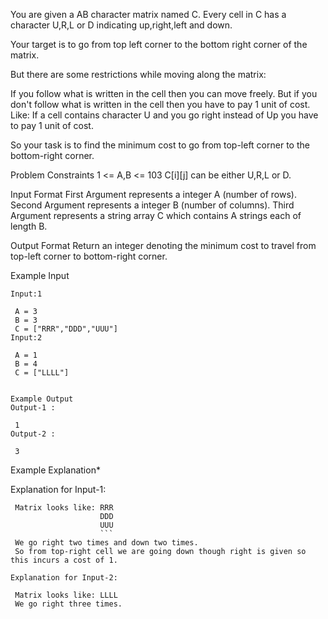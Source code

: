 You are given a AB character matrix named C. Every cell in C has a character U,R,L or D indicating up,right,left and down.

Your target is to go from top left corner to the bottom right corner of the matrix.

But there are some restrictions while moving along the matrix:

If you follow what is written in the cell then you can move freely.
But if you don't follow what is written in the cell then you have to pay 1 unit of cost.
Like: If a cell contains character U and you go right instead of Up you have to pay 1 unit of cost.

So your task is to find the minimum cost to go from top-left corner to the bottom-right corner.



Problem Constraints
1 <= A,B <= 103
C[i][j] can be either U,R,L or D.


Input Format
First Argument represents a integer A (number of rows).
Second Argument represents a integer B (number of columns).
Third Argument represents a string array C which contains A strings each of length B.


Output Format
 Return an integer denoting the minimum cost to travel from top-left corner to bottom-right corner.



Example Input
```
Input:1

 A = 3
 B = 3
 C = ["RRR","DDD","UUU"]
Input:2

 A = 1
 B = 4
 C = ["LLLL"]


Example Output
Output-1 :

 1
Output-2 :

 3
```

Example Explanation*

Explanation for Input-1:
```
 Matrix looks like: RRR
                    DDD
                    UUU
                    ```
 We go right two times and down two times.
 So from top-right cell we are going down though right is given so this incurs a cost of 1.
 
Explanation for Input-2:

 Matrix looks like: LLLL
 We go right three times.

